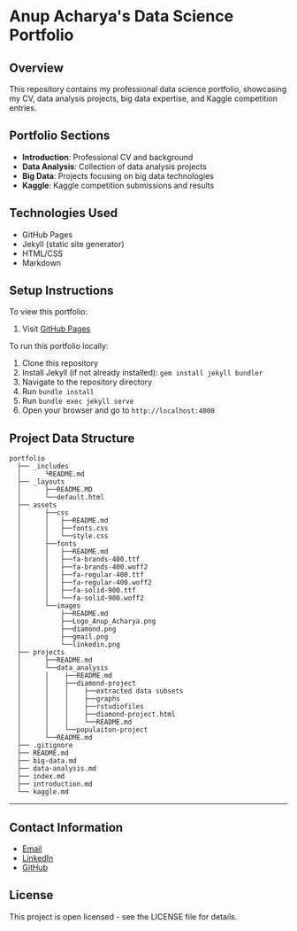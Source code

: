 # Anup Acharya's Data Science Portfolio

## Overview
This repository contains my professional data science portfolio, showcasing my CV, data analysis projects, big data expertise, and Kaggle competition entries.

## Portfolio Sections
- **Introduction**: Professional CV and background
- **Data Analysis**: Collection of data analysis projects
- **Big Data**: Projects focusing on big data technologies
- **Kaggle**: Kaggle competition submissions and results

## Technologies Used
- GitHub Pages
- Jekyll (static site generator)
- HTML/CSS
- Markdown

## Setup Instructions
To view this portfolio:
1. Visit [GitHub Pages](https://longlivenepal48.github.io/anup_portfolio/)

To run this portfolio locally:
1. Clone this repository
2. Install Jekyll (if not already installed): `gem install jekyll bundler`
3. Navigate to the repository directory
4. Run `bundle install`
5. Run `bundle exec jekyll serve`
6. Open your browser and go to `http://localhost:4000`

## Project Data Structure
```
portfolio
  ├── _includes
  │      └README.md
  ├── _layouts
  │      ├──README.MD
  │      └──default.html
  ├── assets
  │      ├──css
  │      │   ├──README.md
  │      │   ├──fonts.css
  │      │   └──style.css
  │      ├──fonts
  │      │   ├──README.md
  │      │   ├──fa-brands-400.ttf
  │      │   ├──fa-brands-400.woff2
  │      │   ├──fa-regular-400.ttf
  │      │   ├──fa-regular-400.woff2
  │      │   ├──fa-solid-900.ttf
  │      │   └──fa-solid-900.woff2
  │      └──images
  │          ├──README.md
  │          ├──Logo_Anup_Acharya.png
  │          ├──diamond.png
  │          ├──gmail.png
  │          └──linkedin.png
  ├── projects
  │      ├──README.md
  │      └──data_analysis
  │      │    ├──README.md
  │      │    ├──diamond-project
  │      │    │    ├──extracted data subsets
  │      │    │    ├──graphs
  │      │    │    ├──rstudiofiles
  │      │    │    ├──diamond-project.html
  │      │    │    └──README.md
  │      │    └──populaiton-project
  │      └──README.md
  ├── .gitignore
  ├── README.md
  ├── big-data.md
  ├── data-analysis.md
  ├── index.md
  ├── introduction.md
  └── kaggle.md
```
---

## Contact Information
- [Email](mailto:longlivenepal48@gmail.com)
- [LinkedIn](https://www.linkedin.com/in/ca-anup-acharya-761737ba/)
- [GitHub](https://github.com/longlivenepal48)

## License
This project is open licensed - see the LICENSE file for details.
